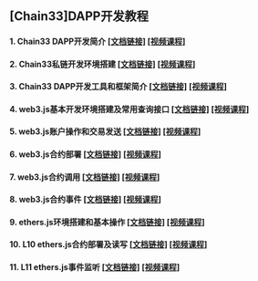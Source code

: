 ## [Chain33]DAPP开发教程

#### 1. Chain33 DAPP开发简介  [[文档链接]](https://github.com/andyYuanFZM/Chain33_Dapp_develop/blob/main/L1%20Chain33%20DAPP%E5%BC%80%E5%8F%91%E7%AE%80%E4%BB%8B/L1_readme.md)  [[视频课程]](https://www.bilibili.com/video/BV1BM411v745/?share_source=copy_web&vd_source=6dc648c02f2bdc5a6e650dadc1136eed)  
#### 2. Chain33私链开发环境搭建  [[文档链接]](https://github.com/andyYuanFZM/Chain33_Dapp_develop/blob/main/L2%20Chain33%E7%A7%81%E9%93%BE%E5%BC%80%E5%8F%91%E7%8E%AF%E5%A2%83%E6%90%AD%E5%BB%BA/L2_readme.md)  [[视频课程]](https://www.bilibili.com/video/BV1JY411B7Jc/?share_source=copy_web&vd_source=6dc648c02f2bdc5a6e650dadc1136eed)  
#### 3. Chain33 DAPP开发工具和框架简介  [[文档链接]](https://github.com/andyYuanFZM/Chain33_Dapp_develop/blob/main/L3%20Chain33%20DAPP%E5%BC%80%E5%8F%91%E5%B7%A5%E5%85%B7%E5%92%8C%E6%A1%86%E6%9E%B6%E7%AE%80%E4%BB%8B/L3_readme.md)  [[视频课程]](https://www.bilibili.com/video/BV1654y1A7ar/?share_source=copy_web&vd_source=6dc648c02f2bdc5a6e650dadc1136eed)  
#### 4. web3.js基本开发环境搭建及常用查询接口  [[文档链接]](https://github.com/andyYuanFZM/Chain33_Dapp_develop/blob/main/L4%20web3.js%E5%9F%BA%E6%9C%AC%E5%BC%80%E5%8F%91%E7%8E%AF%E5%A2%83%E6%90%AD%E5%BB%BA/L4_readme.md)  [[视频课程]](https://www.bilibili.com/video/BV1pA41127sK/?share_source=copy_web&vd_source=6dc648c02f2bdc5a6e650dadc1136eed)  
#### 5. web3.js账户操作和交易发送  [[文档链接]](https://github.com/andyYuanFZM/Chain33_Dapp_develop/blob/main/L5%20web3.js%E8%B4%A6%E6%88%B7%E6%93%8D%E4%BD%9C%E5%92%8C%E4%BA%A4%E6%98%93%E5%8F%91%E9%80%81/L5_readme.md)  [[视频课程]](https://www.bilibili.com/video/BV1p54y1w7go/?share_source=copy_web&vd_source=6dc648c02f2bdc5a6e650dadc1136eed)  
#### 6. web3.js合约部署  [[文档链接]](https://github.com/andyYuanFZM/Chain33_Dapp_develop/blob/main/L6%20web3.js%E5%90%88%E7%BA%A6%E9%83%A8%E7%BD%B2/L6_readme.md)  [[视频课程]](https://www.bilibili.com/video/BV1x24y1H7zj/?share_source=copy_web)  
#### 7. web3.js合约调用  [[文档链接]](https://github.com/andyYuanFZM/Chain33_Dapp_develop/blob/main/L7%20web3.js%E5%90%88%E7%BA%A6%E8%AF%BB%E5%86%99/L7_readme.md)  [[视频课程]](https://www.bilibili.com/video/BV1Lo4y1r7Sb/?share_source=copy_web&vd_source=6dc648c02f2bdc5a6e650dadc1136eed)  
#### 8. web3.js合约事件  [[文档链接]](https://github.com/andyYuanFZM/Chain33_Dapp_develop/blob/main/L8%20web3.js%E5%90%88%E7%BA%A6%E4%BA%8B%E4%BB%B6/L8_readme.md)  [[视频课程]](https://www.bilibili.com/video/BV1ok4y187Yo/?share_source=copy_web&vd_source=6dc648c02f2bdc5a6e650dadc1136eed)  
#### 9. ethers.js环境搭建和基本操作  [[文档链接]](https://github.com/andyYuanFZM/Chain33_Dapp_develop/blob/main/L9%20ethers.js%E7%8E%AF%E5%A2%83%E6%90%AD%E5%BB%BA%E5%92%8C%E5%9F%BA%E6%9C%AC%E6%93%8D%E4%BD%9C/L9_readme.md)  [[视频课程]](https://www.bilibili.com/video/BV1Y84y1A7Mh/?share_source=copy_web&vd_source=6dc648c02f2bdc5a6e650dadc1136eed) 
#### 10. L10 ethers.js合约部署及读写  [[文档链接]](https://github.com/andyYuanFZM/Chain33_Dapp_develop/blob/main/L10%20ethers.js%E5%90%88%E7%BA%A6%E9%83%A8%E7%BD%B2%E5%8F%8A%E8%AF%BB%E5%86%99/L10_readme.md)  [[视频课程]](https://www.bilibili.com/video/BV13g4y1x7P3/?share_source=copy_web&vd_source=6dc648c02f2bdc5a6e650dadc1136eed) 
#### 11. L11 ethers.js事件监听  [[文档链接]](https://github.com/andyYuanFZM/Chain33_Dapp_develop/blob/main/L11%20ethers.js%E4%BA%8B%E4%BB%B6%E7%9B%91%E5%90%AC/L11_readme.md)  [[视频课程]](https://www.bilibili.com/video/BV1wv4y157wP/?share_source=copy_web&vd_source=6dc648c02f2bdc5a6e650dadc1136eed) 
